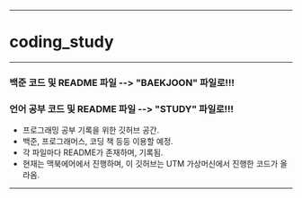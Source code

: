 ------------------------------------------------------------------------------
# coding_study
------------------------------------------------------------------------------

### 백준 코드 및 README 파일 --> "BAEKJOON" 파일로!!!
### 언어 공부 코드 및 README 파일 -->  "STUDY" 파일로!!!

* 프로그래밍 공부 기록을 위한 깃허브 공간.
* 백준, 프로그래머스, 코딩 책 등등 이용할 예정.
* 각 파일마다 README가 존재하며, 기록됨.
* 현재는 맥북에어에서 진행하며, 이 깃허브는 UTM 가상머신에서 진행한 코드가 올라옴.

------------------------------------------------------------------------------
